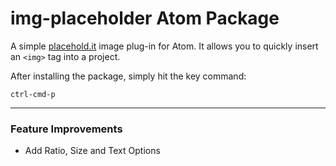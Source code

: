 # img-placeholder Atom Package

A simple [placehold.it](http://placehold.it/) image plug-in for Atom. It allows you to quickly insert an `<img>` tag into a project. 

After installing the package, simply hit the key command:

`ctrl-cmd-p`

---

### Feature Improvements

+ Add Ratio, Size and Text Options

<!-- ![A screenshot of your spankin' package](https://f.cloud.github.com/assets/69169/2290250/c35d867a-a017-11e3-86be-cd7c5bf3ff9b.gif) -->
